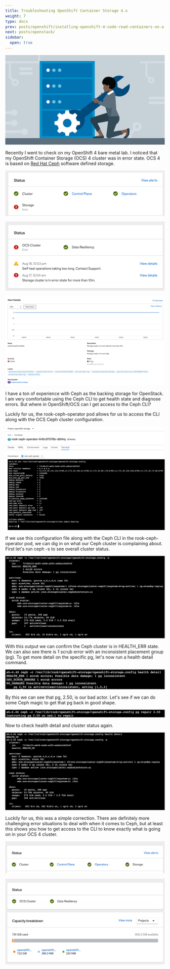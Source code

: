 ```yaml
---
title: Troubleshooting OpenShift Container Storage 4.x
weight: 7
type: docs
prev: posts/openshift/installing-openshift-4-code-read-containers-on-a-macbook-pro
next: posts/openstack/
sidebar:
  open: true
---
```


![Troubleshooting Image](troubleshoot.jpg)

Recently I went to check on my OpenShift 4 bare metal lab. I noticed that my OpenShift Container Storage (OCS) 4 cluster was in error state. OCS 4 is based on [Red Hat Ceph](https://www.redhat.com/en/technologies/storage/ceph) software defined storage.

![Troubleshooting Image 1](troubleshoot-ceph-1.png)

![Troubleshooting Image 2](troubleshoot-ceph-2.png)

![Troubleshooting Image 3](troubleshoot-ceph-3.png)

I have a ton of experience with Ceph as the backing storage for OpenStack. I am very comfortable using the Ceph CLI to get health state and diagnose errors. But where in OpenShift/OCS can I get access to the Ceph CLI?

Luckily for us, the rook-ceph-operator pod allows for us to access the CLI along with the OCS Ceph cluster configuration.

![Troubleshooting Image 4](troubleshoot-ceph-4.png)

If we use this configuration file along with the Ceph CLI in the rook-ceph-operator pod, we can dig in on what our Ceph cluster is complaining about. First let's run ceph -s to see overall cluster status.

![Troubleshooting Image 5](troubleshoot-ceph-5.png)

With this output we can confirm the Ceph cluster is in HEALTH_ERR state. We can also see there is 1 scrub error with an inconsistent placement group (pg). To get more detail on the specific pg, let's now run a health detail command.

![Troubleshooting Image 6](troubleshoot-ceph-6.png)

By this we can see that pg, 2.50, is our bad actor. Let's see if we can do some Ceph magic to get that pg back in good shape.

![Troubleshooting Image 7](troubleshoot-ceph-7.png)

Now to check health detail and cluster status again.

![Troubleshooting Image 8](troubleshoot-ceph-8.png)

Luckily for us, this was a simple correction. There are definitely more challenging error situations to deal with when it comes to Ceph, but at least this shows you how to get access to the CLI to know exactly what is going on in your OCS 4 cluster.

![Troubleshooting Image 9](troubleshoot-ceph-9.png)

![Troubleshooting Image 10](troubleshoot-ceph-10.png)
